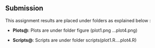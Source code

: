## Submission

This assignment results are placed under folders as explained below :

* <b>Plots@</b>: Plots are under folder figure (plot1.png ...plot4.png)
 
* <b>Scripts@</b>: Scripts are under folder scripts(plot1.R....plot4.R)

